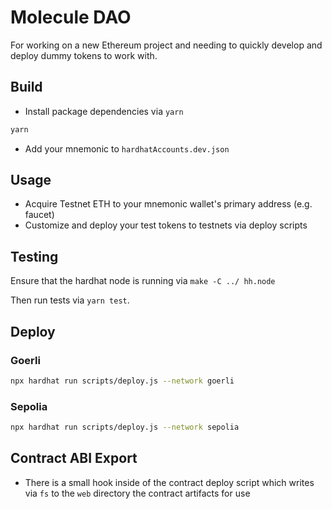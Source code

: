 # Molecule DAO

For working on a new Ethereum project and needing to quickly develop and deploy dummy tokens to work with.

## Build
- Install package dependencies via `yarn`

```bash
yarn
```

- Add your mnemonic to `hardhatAccounts.dev.json`

## Usage 
- Acquire Testnet ETH to your mnemonic wallet's primary address (e.g. faucet)
- Customize and deploy your test tokens to testnets via deploy scripts

## Testing
Ensure that the hardhat node is running via `make -C ../ hh.node`

Then run tests via `yarn test`.

## Deploy
### Goerli
```bash
npx hardhat run scripts/deploy.js --network goerli
```

### Sepolia
```bash
npx hardhat run scripts/deploy.js --network sepolia
```

## Contract ABI Export
- There is a small hook inside of the contract deploy script which writes via `fs` to the `web` directory the contract artifacts for use

